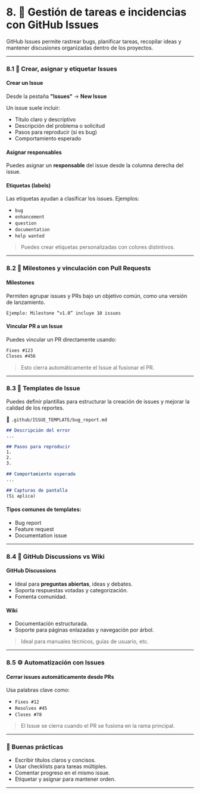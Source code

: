 # 8. 🐞 Gestión de tareas e incidencias con GitHub Issues

GitHub Issues permite rastrear bugs, planificar tareas, recopilar ideas y mantener discusiones organizadas dentro de los proyectos.

---

### 8.1 📝 Crear, asignar y etiquetar Issues

#### Crear un Issue

Desde la pestaña **"Issues"** → **New Issue**

Un issue suele incluir:

* Título claro y descriptivo
* Descripción del problema o solicitud
* Pasos para reproducir (si es bug)
* Comportamiento esperado

#### Asignar responsables

Puedes asignar un **responsable** del issue desde la columna derecha del issue.

#### Etiquetas (labels)

Las etiquetas ayudan a clasificar los issues. Ejemplos:

* `bug`
* `enhancement`
* `question`
* `documentation`
* `help wanted`

> Puedes crear etiquetas personalizadas con colores distintivos.

---

### 8.2 📆 Milestones y vinculación con Pull Requests

#### Milestones

Permiten agrupar issues y PRs bajo un objetivo común, como una versión de lanzamiento.

```text
Ejemplo: Milestone “v1.0” incluye 10 issues
```

#### Vincular PR a un Issue

Puedes vincular un PR directamente usando:

```markdown
Fixes #123
Closes #456
```

> Esto cierra automáticamente el Issue al fusionar el PR.

---

### 8.3 🧩 Templates de Issue

Puedes definir plantillas para estructurar la creación de issues y mejorar la calidad de los reportes.

📁 `.github/ISSUE_TEMPLATE/bug_report.md`

```markdown
## Descripción del error
...

## Pasos para reproducir
1.
2.
3.

## Comportamiento esperado
...

## Capturas de pantalla
(Si aplica)
```

#### Tipos comunes de templates:

* Bug report
* Feature request
* Documentation issue

---

### 8.4 💬 GitHub Discussions vs Wiki

#### GitHub Discussions

* Ideal para **preguntas abiertas**, ideas y debates.
* Soporta respuestas votadas y categorización.
* Fomenta comunidad.

#### Wiki

* Documentación estructurada.
* Soporte para páginas enlazadas y navegación por árbol.

> Ideal para manuales técnicos, guías de usuario, etc.

---

### 8.5 ⚙️ Automatización con Issues

#### Cerrar issues automáticamente desde PRs

Usa palabras clave como:

* `Fixes #12`
* `Resolves #45`
* `Closes #78`

> El Issue se cierra cuando el PR se fusiona en la rama principal.

---

### 🧠 Buenas prácticas

* Escribir títulos claros y concisos.
* Usar checklists para tareas múltiples.
* Comentar progreso en el mismo issue.
* Etiquetar y asignar para mantener orden.

---
